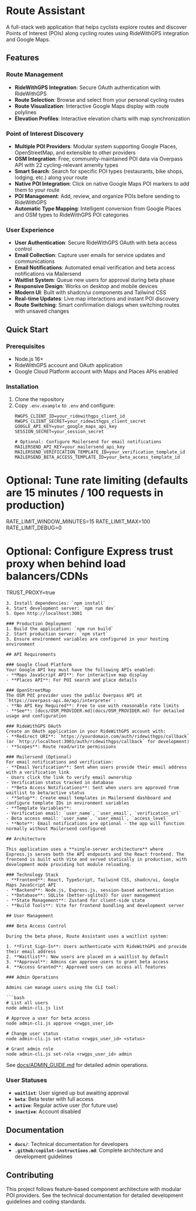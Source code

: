 # Route Assistant

A full-stack web application that helps cyclists explore routes and discover Points of Interest (POIs) along cycling routes using RideWithGPS integration and Google Maps.

## Features

### Route Management
- **RideWithGPS Integration**: Secure OAuth authentication with RideWithGPS
- **Route Selection**: Browse and select from your personal cycling routes
- **Route Visualization**: Interactive Google Maps display with route polylines
- **Elevation Profiles**: Interactive elevation charts with map synchronization

### Point of Interest Discovery
- **Multiple POI Providers**: Modular system supporting Google Places, OpenStreetMap, and extensible to other providers
- **OSM Integration**: Free, community-maintained POI data via Overpass API with 22 cycling-relevant amenity types
- **Smart Search**: Search for specific POI types (restaurants, bike shops, lodging, etc.) along your route
- **Native POI Integration**: Click on native Google Maps POI markers to add them to your route
- **POI Management**: Add, review, and organize POIs before sending to RideWithGPS
- **Automatic Type Mapping**: Intelligent conversion from Google Places and OSM types to RideWithGPS POI categories

### User Experience
- **User Authentication**: Secure RideWithGPS OAuth with beta access control
- **Email Collection**: Capture user emails for service updates and communications
- **Email Notifications**: Automated email verification and beta access notifications via Mailersend
- **Waitlist System**: Queue new users for approval during beta phase
- **Responsive Design**: Works on desktop and mobile devices
- **Modern UI**: Built with shadcn/ui components and Tailwind CSS
- **Real-time Updates**: Live map interactions and instant POI discovery
- **Route Switching**: Smart confirmation dialogs when switching routes with unsaved changes

## Quick Start

### Prerequisites
- Node.js 16+ 
- RideWithGPS account and OAuth application
- Google Cloud Platform account with Maps and Places APIs enabled

### Installation
1. Clone the repository
2. Copy `.env.example` to `.env` and configure:
   ```
   RWGPS_CLIENT_ID=your_ridewithgps_client_id
   RWGPS_CLIENT_SECRET=your_ridewithgps_client_secret
   GOOGLE_API_KEY=your_google_maps_api_key
   SESSION_SECRET=your_session_secret
   
   # Optional: Configure Mailersend for email notifications
   MAILERSEND_API_KEY=your_mailersend_api_key
   MAILERSEND_VERIFICATION_TEMPLATE_ID=your_verification_template_id
   MAILERSEND_BETA_ACCESS_TEMPLATE_ID=your_beta_access_template_id

  # Optional: Tune rate limiting (defaults are 15 minutes / 100 requests in production)
  RATE_LIMIT_WINDOW_MINUTES=15
  RATE_LIMIT_MAX=100
  RATE_LIMIT_DEBUG=0

  # Optional: Configure Express trust proxy when behind load balancers/CDNs
  TRUST_PROXY=true
   ```
3. Install dependencies: `npm install`
4. Start development server: `npm run dev`
5. Open http://localhost:3001

### Production Deployment
1. Build the application: `npm run build`
2. Start production server: `npm start`
3. Ensure environment variables are configured in your hosting environment

## API Requirements

### Google Cloud Platform
Your Google API key must have the following APIs enabled:
- **Maps JavaScript API**: For interactive map display
- **Places API**: For POI search and place details

### OpenStreetMap
The OSM POI provider uses the public Overpass API at `https://overpass-api.de/api/interpreter`:
- **No API Key Required**: Free to use with reasonable rate limits
- **See**: [docs/OSM_PROVIDER.md](docs/OSM_PROVIDER.md) for detailed usage and configuration

### RideWithGPS OAuth
Create an OAuth application in your RideWithGPS account with:
- **Redirect URI**: `https://yourdomain.com/auth/ridewithgps/callback` (or `http://localhost:3001/auth/ridewithgps/callback` for development)
- **Scopes**: Route read/write permissions

### Mailersend (Optional)
For email notifications and verification:
- **Email Verification**: Sent when users provide their email address with a verification link
  - Users click the link to verify email ownership
  - Verification status tracked in database
- **Beta Access Notifications**: Sent when users are approved from waitlist to beta/active status
- **Setup**: Create email templates in Mailersend dashboard and configure template IDs in environment variables
- **Template Variables**:
  - Verification email: `user_name`, `user_email`, `verification_url`
  - Beta access email: `user_name`, `user_email`, `access_level`
- **Note**: Email notifications are optional - the app will function normally without Mailersend configured

## Architecture

This application uses a **single-server architecture** where Express.js serves both the API endpoints and the React frontend. The frontend is built with Vite and served statically in production, with development mode providing hot module reloading.

### Technology Stack
- **Frontend**: React, TypeScript, Tailwind CSS, shadcn/ui, Google Maps JavaScript API
- **Backend**: Node.js, Express.js, session-based authentication
- **Database**: SQLite (better-sqlite3) for user management
- **State Management**: Zustand for client-side state
- **Build Tools**: Vite for frontend bundling and development server

## User Management

### Beta Access Control

During the beta phase, Route Assistant uses a waitlist system:

1. **First Sign-In**: Users authenticate with RideWithGPS and provide their email address
2. **Waitlist**: New users are placed on a waitlist by default
3. **Approval**: Admins can approve users to grant beta access
4. **Access Granted**: Approved users can access all features

### Admin Operations

Admins can manage users using the CLI tool:

```bash
# List all users
node admin-cli.js list

# Approve a user for beta access
node admin-cli.js approve <rwgps_user_id>

# Change user status
node admin-cli.js set-status <rwgps_user_id> <status>

# Grant admin role
node admin-cli.js set-role <rwgps_user_id> admin
```

See [docs/ADMIN_GUIDE.md](docs/ADMIN_GUIDE.md) for detailed admin operations.

### User Statuses

- **`waitlist`**: User signed up but awaiting approval
- **`beta`**: Beta tester with full access
- **`active`**: Regular active user (for future use)
- **`inactive`**: Account disabled

## Documentation

- **`docs/`**: Technical documentation for developers
- **`.github/copilot-instructions.md`**: Complete architecture and development guidelines

## Contributing

This project follows feature-based component architecture with modular POI providers. See the technical documentation for detailed development guidelines and coding standards.
